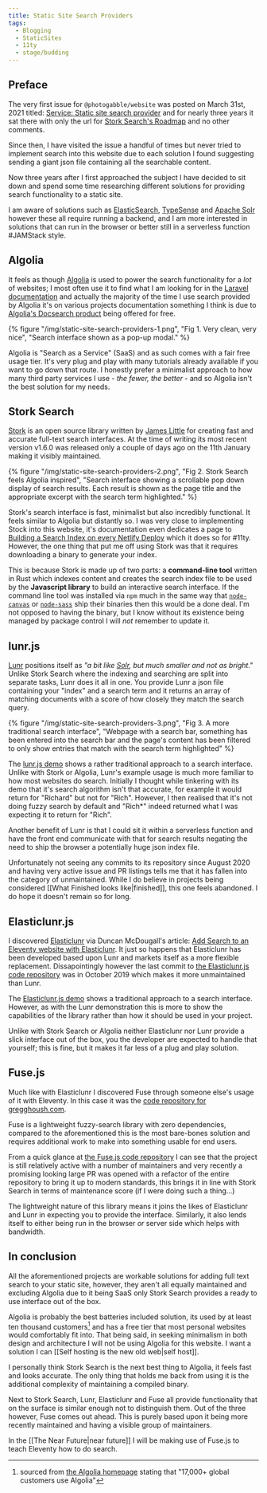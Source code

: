 ```yaml
---
title: Static Site Search Providers
tags:
  - Blogging
  - StaticSites
  - 11ty
  - stage/budding
---
```



## Preface
The very first issue for `@photogabble/website` was  posted on March 31st, 2021 titled: [Service: Static site search provider](https://github.com/photogabble/website/issues/1) and for nearly three years it sat there with only the url for [Stork Search's Roadmap](https://stork-search.net/roadmap) and no other comments.

Since then, I have visited the issue a handful of times but never tried to implement search into this website due to each solution I found suggesting sending a giant json file containing all the searchable content.

Now three years after I first approached the subject I have decided to sit down and spend some time researching different solutions for providing search functionality to a static site.

I am aware of solutions such as [ElasticSearch](https://github.com/elastic/elasticsearch), [TypeSense](https://typesense.org/) and [Apache Solr](https://solr.apache.org/) however these all require running a backend, and I am more interested in solutions that can run in the browser or better still in a serverless function #JAMStack style.


## Algolia
It feels as though [Algolia](https://www.algolia.com/) is used to power the search functionality for a _lot_ of websites; I most often use it to find what I am looking for in the [Laravel documentation](https://laravel.com/) and actually the majority of the time I use search provided by Algolia it's on various projects documentation something I think is due to [Algolia's Docsearch product](https://docsearch.algolia.com/) being offered for free.

{% figure "/img/static-site-search-providers-1.png", "Fig 1. Very clean, very nice", "Search interface shown as a pop-up modal." %}

Algolia is "Search as a Service" (SaaS) and as such comes with a fair free usage tier. It's very plug and play with many tutorials already available if you want to go down that route. I honestly prefer a minimalist approach to how many third party services I use - *the fewer, the better* - and so Algolia isn't the best solution for my needs.


## Stork Search
[Stork](https://stork-search.net/) is an open source library written by [James Little](https://jameslittle.me/) for creating fast and accurate full-text search interfaces. At the time of writing its most recent version v1.6.0 was released only a couple of days ago on the 11th January making it visibly maintained.

{% figure "/img/static-site-search-providers-2.png", "Fig 2. Stork Search feels  Algolia inspired", "Search interface showing a scrollable pop down display of search results. Each result is shown as the page title and the appropriate excerpt with the search term highlighted." %}

Stork's search interface is fast, minimalist but also incredibly functional. It feels similar to Algolia but distantly so. I was very close to implementing Stock into this website, it's documentation even dedicates a page to [Building a Search Index on every Netlify Deploy](https://stork-search.net/docs/stork-and-netlify) which it does so for #11ty. However, the one thing that put me off using Stork was that it requires downloading a binary to generate your index.

This is because Stork is made up of two parts: a **command-line tool** written in Rust which indexes content and creates the search index file to be used by the **Javascript library** to build an interactive search interface. If the command line tool was installed via `npm` much in the same way that [`node-canvas`](https://www.npmjs.com/package/canvas) or [`node-sass`](https://www.npmjs.com/package/sass) ship their binaries then this would be a done deal. I'm not opposed to having the binary, but I know without its existence being managed by package control I will _not_ remember to update it.


## lunr.js
[Lunr](https://lunrjs.com/) positions itself as _"a bit like [Solr](https://solr.apache.org/), but much smaller and not as bright."_ Unlike Stork Search where the indexing and searching are split into separate tasks, Lunr does it all in one. You provide Lunr a json file containing your "index" and a search term and it returns an array of matching documents with a score of how closely they match the search query.

{% figure "/img/static-site-search-providers-3.png", "Fig 3. A more traditional search interface", "Webpage with a search bar, something has been entered into the search bar and the page's content has been filtered to only show entries that match with the search term highlighted" %}

The [lunr.js demo](https://olivernn.github.io/moonwalkers/) shows a rather traditional approach to a search interface. Unlike with Stork or Algolia, Lunr's example usage is much more familiar to how most websites do search. Initially I thought while tinkering with its demo that it's search algorithm isn't that accurate, for example it would return for "Richard" but not for "Rich". However, I then realised that it's not doing fuzzy search by default and "Rich*" indeed returned what I was expecting it to return for "Rich".

Another benefit of Lunr is that I could sit it within a serverless function and have the front end communicate with that for search results negating the need to ship the browser a potentially huge json index file.

Unfortunately not seeing any commits to its repository since August 2020 and having very active issue and PR listings tells me that it has fallen into the category of unmaintained. While I do believe in projects being considered [[What Finished looks like|finished]], this one feels abandoned. I do hope it doesn't remain so for long.


## Elasticlunr.js
I discovered [Elasticlunr](http://elasticlunr.com/) via Duncan McDougall's article: [Add Search to an Eleventy website with Elasticlunr](https://www.belter.io/eleventy-search/). It just so happens that Elasticlunr has been developed based upon Lunr and markets itself as a more flexible replacement. Dissapointingly however the last commit to [the Elasticlunr.js code repository](https://github.com/weixsong/elasticlunr.js) was in October 2019 which makes it more unmaintained than Lunr.

The [Elasticlunr.js demo](http://elasticlunr.com/example/index.html) shows a traditional approach to a search interface. However, as with the Lunr demonstration this is more to show the capabilities of the library rather than how it should be used in your project.

Unlike with Stork Search or Algolia neither Elasticlunr nor Lunr provide a slick interface out of the box, you the developer are expected to handle that yourself; this is fine, but it makes it far less of a plug and play solution.


## Fuse.js
Much like with Elasticlunr I discovered Fuse through someone else's usage of it with Eleventy. In this case it was the [code repository for gregghoush.com](https://github.com/greggh/gregghoush).

Fuse is a lightweight fuzzy-search library with zero dependencies, compared to the aforementioned this is the most bare-bones solution and requires additional work to make into something usable for end users.

From a quick glance at [the Fuse.js code repository](https://github.com/krisk/Fuse) I can see that the project is still relatively active with a number of maintainers and very recently a promising looking large PR was opened with a refactor of the entire repository to bring it up to modern standards, this brings it in line with Stork Search in terms of maintenance score (if I were doing such a thing...)

The lightweight nature of this library means it joins the likes of Elasticlunr and Lunr in expecting you to provide the interface. Similarly, it also lends itself to either being run in the browser _or_ server side which helps with bandwidth.


## In conclusion
All the aforementioned projects are workable solutions for adding full text search to your static site, however, they aren't all equally maintained and excluding Algolia due to it being SaaS only Stork Search provides a ready to use interface out of the box.

Algolia is probably the best batteries included solution, its used by at least ten thousand customers[^1] and has a free tier that most personal websites would comfortably fit into. That being said, in seeking minimalism in both design and architecture I will not be using Algolia for this website. I want a solution I can [[Self hosting is the new old web|self host]].

I personally think Stork Search is the next best thing to Algolia, it feels fast and looks accurate. The only thing that holds me back from using it is the additional complexity of maintaining a compiled binary.

Next to Stork Search, Lunr, Elasticlunr and Fuse all provide functionality that on the surface is similar enough not to distinguish them. Out of the three however, Fuse comes out ahead. This is purely based upon it being more recently maintained and having a visible group of maintainers.

In the [[The Near Future|near future]] I will be making use of Fuse.js to teach Eleventy how to do search.

[^1]: sourced from [the Algolia homepage](https://www.algolia.com/) stating that "17,000+ global customers use Algolia"
